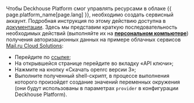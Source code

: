 Чтобы Deckhouse Platform смог управлять ресурсами в облаке {{ page.platform_name[page.lang] }}, необходимо создать сервисный аккаунт. Подробная инструкция по этому действию доступна в [документации](/ru/documentation/v1/modules/030-cloud-provider-openstack/environment.html). Здесь мы представим краткую последовательность необходимых действий (выполняйте их на **[персональном компьютере](step2.html#процесс-установки)**) получения авторизационных данных на примере облачных сервисов [Mail.ru Cloud Solutions](https://mcs.mail.ru/):
- Перейдите по [ссылке](https://mcs.mail.ru/app/project/keys/);
- На открывшейся странице перейдите во вкладку «API ключи»;
- Нажмите на кнопку «Скачать openrc версии 3»;
- Выполните полученный shell-скрипт, в процессе выполнения которого произойдет создание значений переменных окружения (они будут использованы в параметрах `provider` в конфигурации Deckhouse Platform).
